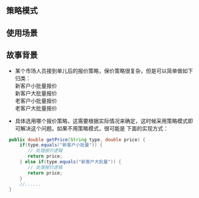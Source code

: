 ## 策略模式

## 使用场景
     
## 故事背景
- 某个市场人员接到单儿后的报价策略，保价策略很复杂，但是可以简单做如下归类：  
 新客户小批量报价  
 新客户大批量报价  
 老客户小批量报价  
 老客户大批量报价  

- 具体选用哪个报价策略，这需要根据实际情况来确定，这时候采用策略模式即可解决这个问题。如果不用策略模式，很可能是
 下面的实现方式：
```java
 public double getPrice(String type, double price) {
     if(type.equals("新客户小批量")) {
        // 处理报价逻辑
        return price;
     } else if(type.equals("新客户大批量")) {
        // 处理报价逻辑
        return price;
     }
     //......
 }
```